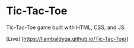 # Tic-Tac-Toe
Tic-Tac-Toe game built with HTML, CSS, and JS.

[Live] (https://liambaldyga.github.io/Tic-Tac-Toe/)